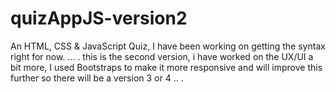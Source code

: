# quizAppJS-version2
An HTML, CSS &amp; JavaScript Quiz, I have been working on getting the syntax right for now. ... . this is the second version, i have worked on the UX/UI a bit more, I used Bootstraps to make it more responsive and will improve this further so there will be a version 3 or 4 .. .

